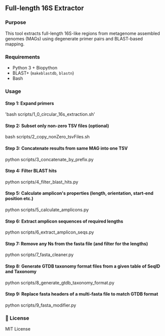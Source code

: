 ## Full-length 16S Extractor

### Purpose

This tool extracts full-length 16S-like regions from metagenome assembled genomes (MAGs) using degenerate primer pairs and BLAST-based mapping.

### Requirements

- Python 3 + Biopython
- BLAST+ (`makeblastdb`, `blastn`)
- Bash

### Usage

#### Step 1: Expand primers
'bash scripts/1_0_circular_16s_extraction.sh'

#### Step 2: Subset only non-zero TSV files (optional)
bash scripts/2_copy_nonZero_tsvFiles.sh

#### Step 3: Concatenate results from same MAG into one TSV
python scripts/3_concatenate_by_prefix.py

#### Step 4: Filter BLAST hits
python scripts/4_filter_blast_hits.py

#### Step 5: Calculate amplicon's properties (length, orientation, start-end position etc.)
python scripts/5_calculate_amplicons.py

#### Step 6: Extract amplicon sequences of required lengths
python scripts/6_extract_amplicon_seqs.py

#### Step 7: Remove any Ns from the fasta file (and filter for the lengths)
python scripts/7_fasta_cleaner.py

#### Step 8: Generate GTDB taxonomy format files from a given table of SeqID and Taxonomy
python scripts/8_generate_gtdb_taxonomy_format.py

#### Step 9: Replace fasta headers of a multi-fasta file to match GTDB format
python scripts/9_fasta_modifier.py


### 📜 License

MIT License